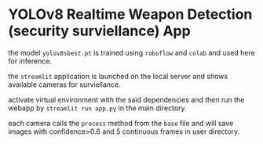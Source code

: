 # YOLOv8 Realtime Weapon Detection (security surviellance) App

the model `yolov8sbest.pt` is trained using `roboflow` and `colab` and used here for inference.

the `streamlit` application is launched on the local server and shows available cameras for surviellance.

activate virtual environment with the said dependencies and then run the webapp by `streamlit run app.py` in the main directory.

each camera calls the `process` method from the `base` file and will save images with confidence>0.6 and 5 continuous frames in user directory.

